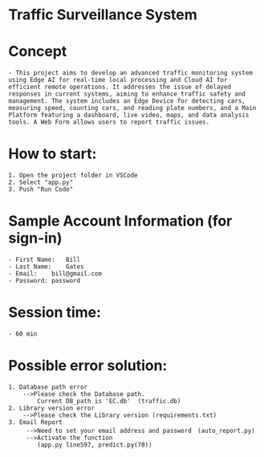 # Traffic Surveillance System

# Concept
    - This project aims to develop an advanced traffic monitoring system using Edge AI for real-time local processing and Cloud AI for efficient remote operations. It addresses the issue of delayed responses in current systems, aiming to enhance traffic safety and management. The system includes an Edge Device for detecting cars, measuring speed, counting cars, and reading plate numbers, and a Main Platform featuring a dashboard, live video, maps, and data analysis tools. A Web Form allows users to report traffic issues. 

# How to start:
    1. Open the project folder in VSCode
    2. Select "app.py"
    3. Push "Run Code"

# Sample Account Information (for sign-in)
    - First Name:	Bill
    - Last Name:	Gates
    - Email:	bill@gmail.com
    - Password:	password


# Session time:	
    - 60 min

# Possible error solution:
    1. Database path error
        -->Please check the Database path.
            Current DB_path is 'EC.db'  (traffic.db)
    2. Library version error
        -->Please check the Library version (requirements.txt)
    3. Email Report
         -->Need to set your email address and password　(auto_report.py)
         -->Activate the function
            (app.py line597, predict.py(78))


